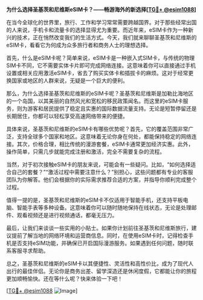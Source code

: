 **为什么选择圣基茨和尼维斯eSIM卡？——畅游海外的新选择[[TG💪+ @esim1088](https://t.me/s/esim1088)]**

在当今全球化的世界里，旅行、工作和学习常常需要跨越国界。对于那些经常出国的人来说，手机卡和流量卡的选择显得尤为重要。而近年来，eSIM卡作为一种新兴的技术，正在悄然改变我们的生活方式。今天，我们就来聊聊圣基茨和尼维斯的eSIM卡，看看它为何成为众多旅行者和商务人士的理想选择。

首先，什么是eSIM卡呢？简单来说，eSIM卡是一种嵌入式SIM卡，与传统的物理SIM卡不同，它不需要实体卡片即可完成网络连接。这意味着你可以直接通过手机设置或相关应用激活eSIM卡，省去了购买实体卡和插拔卡的麻烦。这对于经常更换国家或地区的人群来说，无疑是一个巨大的便利。

那么，为什么选择圣基茨和尼维斯的eSIM卡呢？圣基茨和尼维斯是加勒比海地区的一个岛国，以其美丽的自然风光和宽松的移民政策闻名。而这里的eSIM卡服务，则为游客和居民提供了稳定且实惠的国际数据流量支持。无论是短暂停留还是长期居住，你都可以轻松享受高速网络带来的便捷。

具体来说，圣基茨和尼维斯的eSIM卡有哪些优势呢？首先，它的覆盖范围非常广泛，支持全球多个国家和地区。这意味着无论你身在何处，都能保持稳定的网络连接。其次，价格合理，相比传统的漫游套餐，eSIM卡通常更加经济实惠。此外，操作简单，只需几步就能完成注册和激活，完全不需要复杂的流程。

当然，对于初次接触eSIM卡的朋友来说，可能会有一些疑问。比如，“如何选择适合自己的套餐？”“激活过程中需要注意什么？”别担心，这些问题都有专业的客服团队为你解答。他们会根据你的实际需求推荐合适的方案，并指导你顺利完成整个过程。

值得一提的是，圣基茨和尼维斯的eSIM卡不仅适用于智能手机，还支持平板电脑、智能手表等多种设备。这意味着你可以随时随地保持在线状态，无论是处理邮件、观看视频还是进行视频通话，都毫无压力。

最后，让我们来谈谈一些实用的小贴士。如果你计划前往圣基茨和尼维斯旅行，建议提前了解当地的网络环境和运营商信息。同时，在使用eSIM卡时，记得检查手机是否支持eSIM功能，并确保已开启国际漫游服务。如果遇到任何问题，随时联系客服寻求帮助。

总之，圣基茨和尼维斯的eSIM卡以其便捷性、灵活性和高性价比，成为了现代人出行的最佳伴侣。无论你是商务出差、留学深造还是休闲度假，它都能让你的旅程更加顺畅愉快。还在等什么呢？快来体验一下吧！

[[TG💪+ @esim1088](https://t.me/s/esim1088) ![Image](https://i.postimg.cc/4NQfJmqS/Snipaste-2025-05-13-00-14-12.png)]